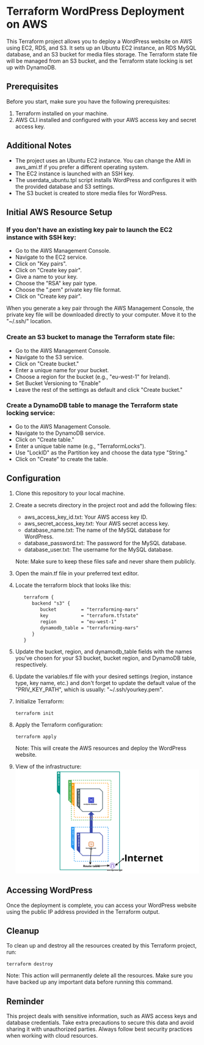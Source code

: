 # Terraform WordPress Deployment on AWS

This Terraform project allows you to deploy a WordPress website on AWS using EC2, RDS, and S3. It sets up an Ubuntu EC2 instance, an RDS MySQL database, and an S3 bucket for media files storage. The Terraform state file will be managed from an S3 bucket, and the Terraform state locking is set up with DynamoDB.

## Prerequisites

Before you start, make sure you have the following prerequisites:

1. Terraform installed on your machine.
2. AWS CLI installed and configured with your AWS access key and secret access key.

## Additional Notes

   - The project uses an Ubuntu EC2 instance. You can change the AMI in aws_ami.tf if you prefer a different operating system.
   - The EC2 instance is launched with an SSH key.
   - The userdata_ubuntu.tpl script installs WordPress and configures it with the provided database and S3 settings.
   - The S3 bucket is created to store media files for WordPress.

## Initial AWS Resource Setup

### If you don't have an existing key pair to launch the EC2 instance with SSH key:
   - Go to the AWS Management Console.
   - Navigate to the EC2 service.
   - Click on "Key pairs".
   - Click on "Create key pair".
   - Give a name to your key.
   - Choose the "RSA" key pair type.
   - Choose the ".pem" private key file format.
   - Click on "Create key pair".
  
   When you generate a key pair through the AWS Management Console, the private key file will be downloaded directly to your computer. Move it to the "~/.ssh/" location.

### Create an S3 bucket to manage the Terraform state file:
   - Go to the AWS Management Console.
   - Navigate to the S3 service.
   - Click on "Create bucket."
   - Enter a unique name for your bucket.
   - Choose a region for the bucket (e.g., "eu-west-1" for Ireland).
   - Set Bucket Versioning to "Enable"
   - Leave the rest of the settings as default and click "Create bucket."

### Create a DynamoDB table to manage the Terraform state locking service:
   - Go to the AWS Management Console.
   - Navigate to the DynamoDB service.
   - Click on "Create table."
   - Enter a unique table name (e.g., "TerraformLocks").
   - Use "LockID" as the Partition key and choose the data type "String."
   - Click on "Create" to create the table.
 

## Configuration

1. Clone this repository to your local machine.

2. Create a secrets directory in the project root and add the following files:
   - aws_access_key_id.txt: Your AWS access key ID.
   - aws_secret_access_key.txt: Your AWS secret access key.
   - database_name.txt: The name of the MySQL database for WordPress.
   - database_password.txt: The password for the MySQL database.
   - database_user.txt: The username for the MySQL database.
  
    Note: Make sure to keep these files safe and never share them publicly.

3. Open the main.tf file in your preferred text editor.

3. Locate the terraform block that looks like this:

   ```t
      terraform {
         backend "s3" {
            bucket         = "terraforming-mars"
            key            = "terraform.tfstate"
            region         = "eu-west-1"
            dynamodb_table = "terraforming-mars"
         }
      }
   ```

4. Update the bucket, region, and dynamodb_table fields with the names you've chosen for your S3 bucket, bucket region, and DynamoDB table, respectively.

5. Update the variables.tf file with your desired settings (region, instance type, key name, etc.) and don't forget to update the default value of the "PRIV_KEY_PATH", which is usually: "~/.ssh/yourkey.pem".
   
6. Initialize Terraform:
   
       terraform init

7. Apply the Terraform configuration:

       terraform apply

    Note: This will create the AWS resources and deploy the WordPress website.

8. View of the infrastructure: ![Screenshot](WordPress-infrasructure.png)

## Accessing WordPress

Once the deployment is complete, you can access your WordPress website using the public IP address provided in the Terraform output.

## Cleanup

To clean up and destroy all the resources created by this Terraform project, run:

    terraform destroy

Note: This action will permanently delete all the resources. Make sure you have backed up any important data before running this command.

## Reminder

This project deals with sensitive information, such as AWS access keys and database credentials. Take extra precautions to secure this data and avoid sharing it with unauthorized parties. Always follow best security practices when working with cloud resources.
